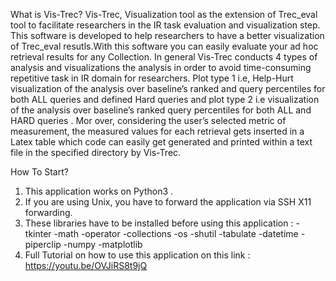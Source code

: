 What is Vis-Trec?
Vis-Trec, Visualization tool as the extension of Trec_eval tool to facilitate researchers in the IR task evaluation and visualization step.
This software is developed to help researchers to have a better visualization  of Trec_eval resutls.With this software you can easily evaluate your ad hoc retrieval results for any Collection. 
In general Vis-Trec conducts 4 types of analysis and visualizations the analysis in order to avoid time-consuming repetitive task in IR domain for researchers. Plot type 1 i.e, Help-Hurt visualization of the analysis over baseline’s ranked and query percentiles for both ALL queries and defined Hard queries and plot type 2  i.e  visualization of the analysis over baseline’s ranked query percentiles for both ALL and HARD queries . Mor over, considering the user’s selected metric of measurement, the measured values for each retrieval gets inserted in a Latex table which code can easily get generated and printed within a text file in the specified directory by Vis-Trec. 

How To Start?
1. This application works on Python3 . 
2. If you are using Unix, you have to forward the application via SSH X11 forwarding. 
3. These libraries have to be installed before using this application : 
-tkinter  -math   -operator   -collections  -os   -shutil   -tabulate   -datetime   -piperclip    -numpy    -matplotlib
4. Full Tutorial on how to use this application on this link :
https://youtu.be/OVJiRS8t9jQ
